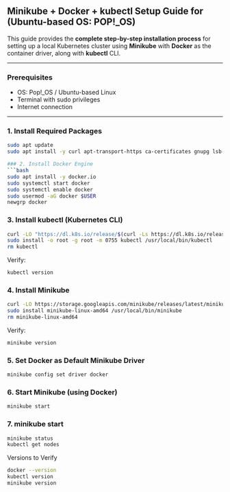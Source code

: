 ## Minikube + Docker + kubectl Setup Guide for (Ubuntu-based OS: POP!_OS)

This guide provides the **complete step-by-step installation process** for setting up a local Kubernetes cluster using **Minikube** with **Docker** as the container driver, along with **kubectl** CLI.

---

### Prerequisites

- OS: Pop!_OS / Ubuntu-based Linux
- Terminal with sudo privileges
- Internet connection

---

###  1. Install Required Packages

```bash
sudo apt update
sudo apt install -y curl apt-transport-https ca-certificates gnupg lsb-release

### 2. Install Docker Engine
```bash
sudo apt install -y docker.io
sudo systemctl start docker
sudo systemctl enable docker
sudo usermod -aG docker $USER
newgrp docker   
```

### 3. Install kubectl (Kubernetes CLI)
```bash
curl -LO "https://dl.k8s.io/release/$(curl -Ls https://dl.k8s.io/release/stable.txt)/bin/linux/amd64/kubectl"
sudo install -o root -g root -m 0755 kubectl /usr/local/bin/kubectl
rm kubectl
```
Verify:
```bash
kubectl version
```

### 4. Install Minikube
```bash
curl -LO https://storage.googleapis.com/minikube/releases/latest/minikube-linux-amd64
sudo install minikube-linux-amd64 /usr/local/bin/minikube
rm minikube-linux-amd64
```
Verify: 
```bash
minikube version
```

### 5. Set Docker as Default Minikube Driver
```bash
minikube config set driver docker
```

### 6. Start Minikube (using Docker)
```bash
minikube start
```

### 7. minikube start
```bash
minikube status
kubectl get nodes
```
Versions to Verify
```bash
docker --version
kubectl version 
minikube version
```
